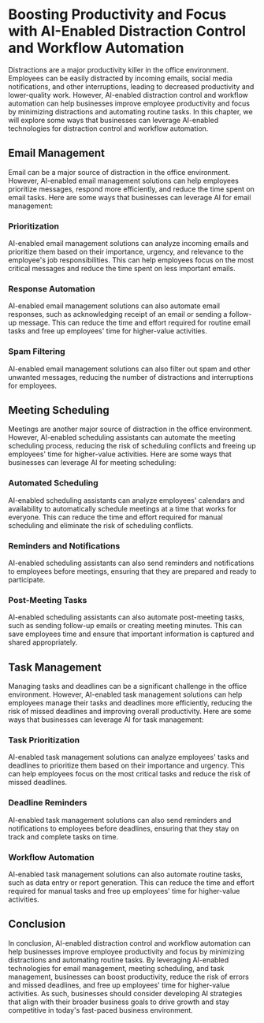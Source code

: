 Boosting Productivity and Focus with AI-Enabled Distraction Control and Workflow Automation
===============================================================================================================================================

Distractions are a major productivity killer in the office environment. Employees can be easily distracted by incoming emails, social media notifications, and other interruptions, leading to decreased productivity and lower-quality work. However, AI-enabled distraction control and workflow automation can help businesses improve employee productivity and focus by minimizing distractions and automating routine tasks. In this chapter, we will explore some ways that businesses can leverage AI-enabled technologies for distraction control and workflow automation.

Email Management
----------------

Email can be a major source of distraction in the office environment. However, AI-enabled email management solutions can help employees prioritize messages, respond more efficiently, and reduce the time spent on email tasks. Here are some ways that businesses can leverage AI for email management:

### Prioritization

AI-enabled email management solutions can analyze incoming emails and prioritize them based on their importance, urgency, and relevance to the employee's job responsibilities. This can help employees focus on the most critical messages and reduce the time spent on less important emails.

### Response Automation

AI-enabled email management solutions can also automate email responses, such as acknowledging receipt of an email or sending a follow-up message. This can reduce the time and effort required for routine email tasks and free up employees' time for higher-value activities.

### Spam Filtering

AI-enabled email management solutions can also filter out spam and other unwanted messages, reducing the number of distractions and interruptions for employees.

Meeting Scheduling
------------------

Meetings are another major source of distraction in the office environment. However, AI-enabled scheduling assistants can automate the meeting scheduling process, reducing the risk of scheduling conflicts and freeing up employees' time for higher-value activities. Here are some ways that businesses can leverage AI for meeting scheduling:

### Automated Scheduling

AI-enabled scheduling assistants can analyze employees' calendars and availability to automatically schedule meetings at a time that works for everyone. This can reduce the time and effort required for manual scheduling and eliminate the risk of scheduling conflicts.

### Reminders and Notifications

AI-enabled scheduling assistants can also send reminders and notifications to employees before meetings, ensuring that they are prepared and ready to participate.

### Post-Meeting Tasks

AI-enabled scheduling assistants can also automate post-meeting tasks, such as sending follow-up emails or creating meeting minutes. This can save employees time and ensure that important information is captured and shared appropriately.

Task Management
---------------

Managing tasks and deadlines can be a significant challenge in the office environment. However, AI-enabled task management solutions can help employees manage their tasks and deadlines more efficiently, reducing the risk of missed deadlines and improving overall productivity. Here are some ways that businesses can leverage AI for task management:

### Task Prioritization

AI-enabled task management solutions can analyze employees' tasks and deadlines to prioritize them based on their importance and urgency. This can help employees focus on the most critical tasks and reduce the risk of missed deadlines.

### Deadline Reminders

AI-enabled task management solutions can also send reminders and notifications to employees before deadlines, ensuring that they stay on track and complete tasks on time.

### Workflow Automation

AI-enabled task management solutions can also automate routine tasks, such as data entry or report generation. This can reduce the time and effort required for manual tasks and free up employees' time for higher-value activities.

Conclusion
----------

In conclusion, AI-enabled distraction control and workflow automation can help businesses improve employee productivity and focus by minimizing distractions and automating routine tasks. By leveraging AI-enabled technologies for email management, meeting scheduling, and task management, businesses can boost productivity, reduce the risk of errors and missed deadlines, and free up employees' time for higher-value activities. As such, businesses should consider developing AI strategies that align with their broader business goals to drive growth and stay competitive in today's fast-paced business environment.
